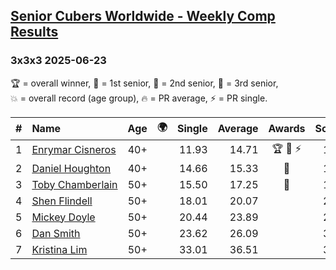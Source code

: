 <style>table {white-space: nowrap;}</style>
<link rel="stylesheet" type="text/css" href="/scw-comp/css/flags.css" />

## [Senior Cubers Worldwide - Weekly Comp Results](/scw-comp/results/)
### 3x3x3 2025-06-23

<span style="white-space: nowrap;">🏆 = overall winner</span>, <span style="white-space: nowrap;">🥇 = 1st senior</span>, <span style="white-space: nowrap;">🥈 = 2nd senior</span>, <span style="white-space: nowrap;">🥉 = 3rd senior</span>, <span style="white-space: nowrap;">💥 = overall record (age group)</span>, <span style="white-space: nowrap;">🔥 = PR average</span>, <span style="white-space: nowrap;">⚡ = PR single</span>.

| # | Name | Age | 🌍 | Single | Average | Awards | Solve 1 | Solve 2 | Solve 3 | Solve 4 | Solve 5 | Video |
| :--: | :-- | :--: | :--: | --: | --: | :--: | --: | --: | --: | --: | --: | :-- |
| 1 | [Enrymar Cisneros](../../persons/enrymar_cisneros/333.md) | 40+ | <i class="flag flag-VE" /> | 11.93 | 14.71 | 🏆 🥇 ⚡ | 14.24 | 18.90 | 13.12 | 11.93 | 16.78 | [Desktop](https://www.facebook.com/events/4134767840134485/permalink/4148043782140224) / [Mobile](https://m.facebook.com/events/4134767840134485?view=permalink&id=4148043782140224) |
| 2 | [Daniel Houghton](../../persons/daniel_houghton/333.md) | 40+ | <i class="flag flag-CH" /> | 14.66 | 15.33 | 🥈 | 15.49 | 15.61 | 14.89 | 14.66 | 17.30 | [Desktop](https://www.facebook.com/events/4134767840134485/permalink/4147922145485721) / [Mobile](https://m.facebook.com/events/4134767840134485?view=permalink&id=4147922145485721) |
| 3 | [Toby Chamberlain](../../persons/toby_chamberlain/333.md) | 50+ | <i class="flag flag-AU" /> | 15.50 | 17.25 | 🥉 | 15.50 | 18.11 | 15.51 | 18.14 | 18.48 | [Desktop](https://www.facebook.com/events/4134767840134485/permalink/4147510068860262) / [Mobile](https://m.facebook.com/events/4134767840134485?view=permalink&id=4147510068860262) |
| 4 | [Shen Flindell](../../persons/shen_flindell/333.md) | 50+ | <i class="flag flag-AU" /> | 18.01 | 20.07 |  | 21.21 | 19.03 | 19.96 | 23.45 | 18.01 | [Desktop](https://www.facebook.com/events/4134767840134485/permalink/4144434175834518) / [Mobile](https://m.facebook.com/events/4134767840134485?view=permalink&id=4144434175834518) |
| 5 | [Mickey Doyle](../../persons/mickey_doyle/333.md) | 50+ | <i class="flag flag-US" /> | 20.44 | 23.89 |  | 20.44 | 24.14 | 22.91 | 28.02 | 24.63 | [Desktop](https://www.facebook.com/events/4134767840134485/permalink/4148224978788771) / [Mobile](https://m.facebook.com/events/4134767840134485?view=permalink&id=4148224978788771) |
| 6 | [Dan Smith](../../persons/dan_smith/333.md) | 50+ | <i class="flag flag-US" /> | 23.62 | 26.09 |  | 31.44 | 27.92 | 25.20 | 25.15 | 23.62 | [Desktop](https://www.facebook.com/events/4134767840134485/permalink/4142158932728709) / [Mobile](https://m.facebook.com/events/4134767840134485?view=permalink&id=4142158932728709) |
| 7 | [Kristina Lim](../../persons/kristina_lim/333.md) | 50+ | <i class="flag flag-US" /> | 33.01 | 36.51 |  | 33.06 | 39.61 | 33.01 | 36.85 | 45.59 | [Desktop](https://www.facebook.com/events/4134767840134485/permalink/4141572946120641) / [Mobile](https://m.facebook.com/events/4134767840134485?view=permalink&id=4141572946120641) |

<!-- Global site tag (gtag.js) - Google Analytics -->
<script async src="https://www.googletagmanager.com/gtag/js?id=UA-86348435-3"></script>
<script>window.dataLayer = window.dataLayer || []; function gtag() {dataLayer.push(arguments);} gtag('js', new Date()); gtag('config', 'UA-86348435-3');</script>
